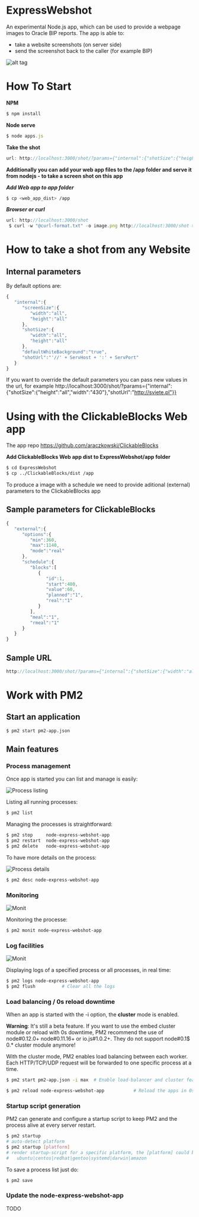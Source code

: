 ExpressWebshot
===================

An experimental Node.js app, which can be used to provide a webpage images to Oracle BIP reports.
The app is able to:

* take a website screenshots (on server side)
* send the screenshot back to the caller (for example BIP)


![alt tag](https://raw.githubusercontent.com/araczkowski/ExpressWebshot/master/doc/Schedules%20in%20BIP%20reports.png)



How To Start
===========================

**NPM**
```bash
$ npm install
```

**Node serve**
```javascript
$ node apps.js
```

**Take the shot**
```javascript
url: http://localhost:3000/shot/?params={"internal":{"shotSize":{"height":"all","width":"430"},"shotUrl":"http://sviete.pl"}}
```

**Additionally you can add your web app files to the /app folder and serve it from nodejs - to take a screen shot on this app**

***Add Web app to app folder***
```bash
$ cp <web_app_dist> /app
```

***Browser or curl***
```javascript
url: http://localhost:3000/shot
 $ curl -w "@curl-format.txt" -o image.png http://localhost:3000/shot > time.txt
```

How to take a shot from any Website
===========================
## Internal parameters

By default options are:
```javascript
{  
   "internal":{  
      "screenSize":{  
         "width":"all",
         "height":"all"
      },
      "shotSize":{  
         "width":"all",
         "height":"all"
      },
      "defaultWhiteBackground":"true",
      "shotUrl":"'//' + ServHost + ':' + ServPort"
   }
}
```
If you want to override the default parameters you can pass new values in the url, for example
http://localhost:3000/shot/?params={"internal":{"shotSize":{"height":"all","width":"430"},"shotUrl":"http://sviete.pl"}}




Using with the ClickableBlocks Web app
===========================

The app repo
https://github.com/araczkowski/ClickableBlocks

**Add ClickableBlocks Web app dist to ExpressWebshot/app folder**
```bash
$ cd ExpressWebshot
$ cp ../ClickableBlocks/dist /app
```


To produce a image with a schedule we need to provide aditional (external) parameters to the ClickableBlocks app


## Sample parameters for ClickableBlocks

```javascript
{
   "external":{
      "options":{
         "min":360,
         "max":1140,
         "mode":"real"
      },
      "schedule":{
         "blocks":[
            {
               "id":1,
               "start":480,
               "value":60,
               "planned":"1",
               "real":"1"
            }
         ],
         "meal":"1",
         "rmeal":"1"
      }
   }
}
```

## Sample URL

```javascript
http://localhost:3000/shot/?params={"internal":{"shotSize":{"width":"all","height":"40"}},"external":{"options":{"min":360,"max":1140,"mode":"real"},"schedule":{"blocks":[{"id":1,"start":480,"value":60,"planned":"1","real":"1"}],"meal":"1","rmeal":"1"}}}
```


Work with PM2
===========================

## Start an application

```bash
$ pm2 start pm2-app.json
```

## Main features

### Process management

Once app is started you can list and manage is easily:

![Process listing](https://raw.githubusercontent.com/araczkowski/ExpressWebshot/master/doc/pm2-list.png)

Listing all running processes:

```bash
$ pm2 list
```

Managing the processes is straightforward:

```bash
$ pm2 stop     node-express-webshot-app
$ pm2 restart  node-express-webshot-app
$ pm2 delete   node-express-webshot-app
```

To have more details on the process:

![Process details](https://raw.githubusercontent.com/araczkowski/ExpressWebshot/master/doc/pm2-desc.png)


```bash
$ pm2 desc node-express-webshot-app
```

### Monitoring

![Monit](https://raw.githubusercontent.com/araczkowski/ExpressWebshot/master/doc/pm2-monit.png)

Monitoring the processe:

```bash
$ pm2 monit node-express-webshot-app
```

### Log facilities

![Monit](https://raw.githubusercontent.com/araczkowski/ExpressWebshot/master/doc/pm2-logs.png)

Displaying logs of a specified process or all processes, in real time:

```bash
$ pm2 logs node-express-webshot-app
$ pm2 flush          # Clear all the logs
```

### Load balancing / 0s reload downtime

When an app is started with the -i <worker number> option, the **cluster** mode is enabled.

**Warning**: It's still a beta feature. If you want to use the embed cluster module or reload with 0s downtime, PM2 recommend the use of node#0.12.0+ node#0.11.16+ or io.js#1.0.2+. They do not support node#0.1$ 0.* cluster module anymore!

With the cluster mode, PM2 enables load balancing between each worker.
Each HTTP/TCP/UDP request will be forwarded to one specific process at a time.

```bash
$ pm2 start pm2-app.json -i max  # Enable load-balancer and cluster features

$ pm2 reload node-express-webshot-app           # Reload the apps in 0s manner
```

### Startup script generation

PM2 can generate and configure a startup script to keep PM2 and the process alive at every server restart.

```bash
$ pm2 startup
# auto-detect platform
$ pm2 startup [platform]
# render startup-script for a specific platform, the [platform] could be one of:
#   ubuntu|centos|redhat|gentoo|systemd|darwin|amazon
```

To save a process list just do:

```bash
$ pm2 save
```

### Update the node-express-webshot-app

TODO
